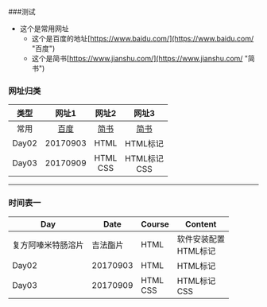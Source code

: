###测试
- 这个是常用网址
	- 这个是百度的地址[https://www.baidu.com/](https://www.baidu.com/ "百度")
	- 这个是简书[https://www.jianshu.com/](https://www.jianshu.com/ "简书")
	
	
### 网址归类

|类型|网址1|网址2|网址3|
|:---:|:---:|:---:|:---:|
|常用|[百度](https://www.baidu.com/)|[简书](https://www.jianshu.com/ "简书")|[简书](https://www.jianshu.com/ "简书")|
|Day02|20170903|HTML|HTML标记|
|Day03|20170909|HTML<br>CSS|HTML标记<br>CSS|
----------

### 时间表一

|Day|Date|Course|Content|
|---|---|---|---|
|复方阿嗪米特肠溶片|吉法酯片|HTML|软件安装配置<br>HTML标记|
|Day02|20170903|HTML|HTML标记|
|Day03|20170909|HTML<br>CSS|HTML标记<br>CSS|


